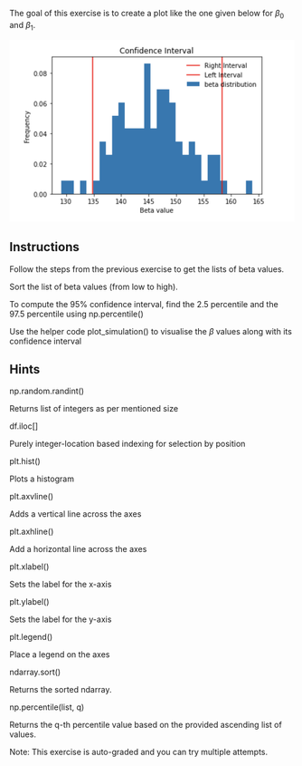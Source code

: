 The goal of this exercise is to create a plot like the one given below for $\beta_0$ and $\beta_1$. 

![img](plot.png)

## **Instructions**

Follow the steps from the previous exercise to get the lists of beta values.

Sort the list of beta values (from low to high).

To compute the 95% confidence interval, find the 2.5 percentile and the 97.5 percentile using np.percentile()

Use the helper code plot_simulation() to visualise the $\beta$ values along with its confidence interval



## **Hints**

np.random.randint()


Returns list of integers as per mentioned size 

df.iloc[]

Purely integer-location based indexing for selection by position

plt.hist()

Plots a histogram

plt.axvline()

Adds a vertical line across the axes

plt.axhline()

Add a horizontal line across the axes

plt.xlabel()


Sets the label for the x-axis

plt.ylabel()


Sets  the label for the y-axis

plt.legend()

Place a legend on the axes

ndarray.sort()

Returns the sorted ndarray.

np.percentile(list, q)

Returns the q-th percentile value based on the provided ascending list of values.



Note: This exercise is auto-graded and you can try multiple attempts. 